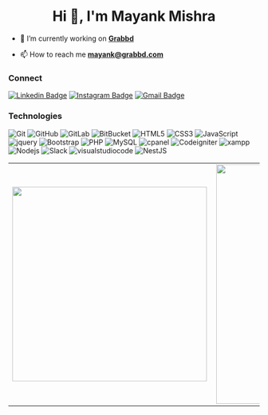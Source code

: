 <h1 align="center">Hi 👋, I'm Mayank Mishra</h1>

- 🔭 I’m currently working on **[Grabbd](https://grabbd.com/)**

- 📫 How to reach me **mayank@grabbd.com**

### Connect

[![Linkedin Badge](https://img.shields.io/badge/-mayank2103-blue?style=flat-square&logo=Linkedin&logoColor=white&link=https://www.linkedin.com/in/mayank2103/)](https://www.linkedin.com/in/mayank2103/)
[![Instagram Badge](https://img.shields.io/badge/-mishra_mayank-purple?style=flat-square&logo=instagram&logoColor=white&link=https://instagram.com/mishra_mayank/)](https://instagram.com/mishra_mayank)
[![Gmail Badge](https://img.shields.io/badge/-mayank@shoplyft.io-010101?style=flat-square&logo=Gmail&logoColor=white&link=mailto:imalisiddique@gmail.com)](mailto:mayank@shoplyft.io)

### Technologies

![Git](https://img.shields.io/badge/-Git-black?style=flat-square&logo=git)
![GitHub](https://img.shields.io/badge/-GitHub-black?style=flat-square&logo=github)
![GitLab](https://img.shields.io/badge/-GitLab-black?style=flat-square&logo=gitlab)
![BitBucket](https://img.shields.io/badge/-BitBucket-black?style=flat-square&logo=bitbucket)
![HTML5](https://img.shields.io/badge/-HTML5-black?style=flat-square&logo=html5&logoColor=white)
![CSS3](https://img.shields.io/badge/-CSS3-black?style=flat-square&logo=css3)
![JavaScript](https://img.shields.io/badge/-JavaScript-black?style=flat-square&logo=javascript)
![jquery](https://img.shields.io/badge/-jQuery-black?style=flat-square&logo=jquery)
![Bootstrap](https://img.shields.io/badge/-Bootstrap-black?style=flat-square&logo=bootstrap)
![PHP](https://img.shields.io/badge/-PHP-black?style=flat-square&logo=php)
![MySQL](https://img.shields.io/badge/-MySQL-black?style=flat-square&logo=mysql)
![cpanel](https://img.shields.io/badge/-cpanel-black?style=flat-square&logo=cpanel)
![Codeigniter](https://img.shields.io/badge/-Codeigniter-black?style=flat-square&logo=codeigniter)
![xampp](https://img.shields.io/badge/-Xampp-black?style=flat-square&logo=xampp)
![Nodejs](https://img.shields.io/badge/-Nodejs-black?style=flat-square&logo=Node.js)
![Slack](https://img.shields.io/badge/-Slack-black?style=flat-square&logo=slack)
![visualstudiocode](https://img.shields.io/badge/-VScode-black?style=flat-square&logo=visualstudiocode)
![NestJS](https://img.shields.io/badge/-NestJS-black?style=flat-square&logo=nestjs)

<center>
<table>
  <tr>
      <td>
        <a href="https://github.com/mayank">
          <img width="390px" align="left" src="https://github-readme-stats.vercel.app/api/top-langs/?username=mayank&hide=html&layout=compact&langs_count=11" />
         </a>
      </td>
      <td>
        <a href="https://github.com/mayank">
          <img width="480px" align="left" src="https://github-readme-stats.vercel.app/api?username=mayank&theme=default&count_private=true&show_icons=true&hide=stars" />
        </a>
    </td>
  </tr>   
</table>
</center>
